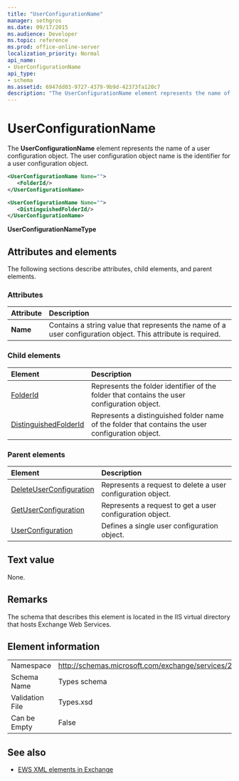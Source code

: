 ```yaml
---
title: "UserConfigurationName"
manager: sethgros
ms.date: 09/17/2015
ms.audience: Developer
ms.topic: reference
ms.prod: office-online-server
localization_priority: Normal
api_name:
- UserConfigurationName
api_type:
- schema
ms.assetid: 6947dd03-9727-4379-9b9d-42373fa120c7
description: "The UserConfigurationName element represents the name of a user configuration object. The user configuration object name is the identifier for a user configuration object."
---
```


# UserConfigurationName

The **UserConfigurationName** element represents the name of a user configuration object. The user configuration object name is the identifier for a user configuration object. 
  
```XML
<UserConfigurationName Name="">
   <FolderId/>
</UserConfigurationName>
```

```XML
<UserConfigurationName Name="">
   <DistinguishedFolderId/> 
</UserConfigurationName>
```

**UserConfigurationNameType**

## Attributes and elements

The following sections describe attributes, child elements, and parent elements.
  
### Attributes

|**Attribute**|**Description**|
|:-----|:-----|
|**Name** <br/> |Contains a string value that represents the name of a user configuration object. This attribute is required.  <br/> |
   
### Child elements

|**Element**|**Description**|
|:-----|:-----|
|[FolderId](folderid.md) <br/> |Represents the folder identifier of the folder that contains the user configuration object.  <br/> |
|[DistinguishedFolderId](distinguishedfolderid.md) <br/> |Represents a distinguished folder name of the folder that contains the user configuration object.  <br/> |
   
### Parent elements

|**Element**|**Description**|
|:-----|:-----|
|[DeleteUserConfiguration](deleteuserconfiguration.md) <br/> |Represents a request to delete a user configuration object.  <br/> |
|[GetUserConfiguration](getuserconfiguration.md) <br/> |Represents a request to get a user configuration object.  <br/> |
|[UserConfiguration](userconfiguration.md) <br/> |Defines a single user configuration object.  <br/> |
   
## Text value

None.
  
## Remarks

The schema that describes this element is located in the IIS virtual directory that hosts Exchange Web Services.
  
## Element information

|||
|:-----|:-----|
|Namespace  <br/> |http://schemas.microsoft.com/exchange/services/2006/types  <br/> |
|Schema Name  <br/> |Types schema  <br/> |
|Validation File  <br/> |Types.xsd  <br/> |
|Can be Empty  <br/> |False  <br/> |
   
## See also

- [EWS XML elements in Exchange](ews-xml-elements-in-exchange.md)

